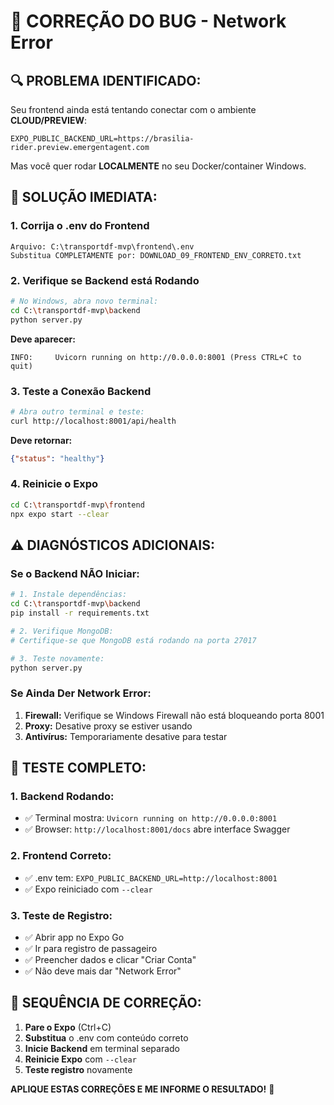 # 🚨 CORREÇÃO DO BUG - Network Error

## 🔍 **PROBLEMA IDENTIFICADO:**

Seu frontend ainda está tentando conectar com o ambiente **CLOUD/PREVIEW**:
```
EXPO_PUBLIC_BACKEND_URL=https://brasilia-rider.preview.emergentagent.com
```

Mas você quer rodar **LOCALMENTE** no seu Docker/container Windows.

## 🔧 **SOLUÇÃO IMEDIATA:**

### **1. Corrija o .env do Frontend**
```
Arquivo: C:\transportdf-mvp\frontend\.env
Substitua COMPLETAMENTE por: DOWNLOAD_09_FRONTEND_ENV_CORRETO.txt
```

### **2. Verifique se Backend está Rodando**
```bash
# No Windows, abra novo terminal:
cd C:\transportdf-mvp\backend
python server.py
```

**Deve aparecer:**
```
INFO:     Uvicorn running on http://0.0.0.0:8001 (Press CTRL+C to quit)
```

### **3. Teste a Conexão Backend**
```bash
# Abra outro terminal e teste:
curl http://localhost:8001/api/health
```

**Deve retornar:**
```json
{"status": "healthy"}
```

### **4. Reinicie o Expo**
```bash
cd C:\transportdf-mvp\frontend
npx expo start --clear
```

## ⚠️ **DIAGNÓSTICOS ADICIONAIS:**

### **Se o Backend NÃO Iniciar:**
```bash
# 1. Instale dependências:
cd C:\transportdf-mvp\backend
pip install -r requirements.txt

# 2. Verifique MongoDB:
# Certifique-se que MongoDB está rodando na porta 27017

# 3. Teste novamente:
python server.py
```

### **Se Ainda Der Network Error:**
1. **Firewall:** Verifique se Windows Firewall não está bloqueando porta 8001
2. **Proxy:** Desative proxy se estiver usando
3. **Antivírus:** Temporariamente desative para testar

## 📱 **TESTE COMPLETO:**

### **1. Backend Rodando:**
- ✅ Terminal mostra: `Uvicorn running on http://0.0.0.0:8001`
- ✅ Browser: `http://localhost:8001/docs` abre interface Swagger

### **2. Frontend Correto:**
- ✅ .env tem: `EXPO_PUBLIC_BACKEND_URL=http://localhost:8001`
- ✅ Expo reiniciado com `--clear`

### **3. Teste de Registro:**
- ✅ Abrir app no Expo Go
- ✅ Ir para registro de passageiro
- ✅ Preencher dados e clicar "Criar Conta"
- ✅ Não deve mais dar "Network Error"

## 🚀 **SEQUÊNCIA DE CORREÇÃO:**

1. **Pare o Expo** (Ctrl+C)
2. **Substitua** o .env com conteúdo correto
3. **Inicie Backend** em terminal separado
4. **Reinicie Expo** com `--clear`
5. **Teste registro** novamente

**APLIQUE ESTAS CORREÇÕES E ME INFORME O RESULTADO!** 🔧